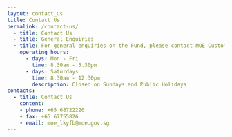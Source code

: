 ```yaml
---
layout: contact_us
title: Contact Us
permalink: /contact-us/
  - title: Contact Us
  - title: General Enquiries
  - title: For general enquiries on the Fund, please contact MOE Customer Service Centre
    operating_hours:
      - days: Mon - Fri
        time: 8.30am - 5.30pm
      - days: Saturdays
        time: 8.30am - 12.30pm
        description: Closed on Sundays and Public Holidays
contacts:
  - title: Contact Us
    content:
    - phone: +65 68722220
    - fax: +65 67755826
    - email: moe_lkyfb@moe.gov.sg
---
```

